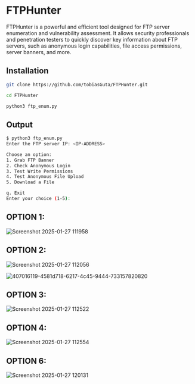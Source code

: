 # FTPHunter
FTPHunter is a powerful and efficient tool designed for FTP server enumeration and vulnerability assessment. It allows security professionals and penetration testers to quickly discover key information about FTP servers, such as anonymous login capabilities, file access permissions, server banners, and more.

## Installation

``` bash
git clone https://github.com/tobiasGuta/FTPHunter.git
```

```bash
cd FTPHunter
```

```bash
python3 ftp_enum.py
```

## Output

```bash
$ python3 ftp_enum.py
Enter the FTP server IP: <IP-ADDRESS>

Choose an option:
1. Grab FTP Banner
2. Check Anonymous Login
3. Test Write Permissions
4. Test Anonymous File Upload
5. Download a File

q. Exit
Enter your choice (1-5):
```

## OPTION 1:

![Screenshot 2025-01-27 111958](https://github.com/user-attachments/assets/1aa561f1-dc70-4661-81e8-d3bb33486a2b)


## OPTION 2:

![Screenshot 2025-01-27 112056](https://github.com/user-attachments/assets/14596452-29f5-451d-93ad-ca6ec20879a2)


![407016119-4581d718-6217-4c45-9444-733157820820](https://github.com/user-attachments/assets/bb9e4b98-7f9f-467c-90fa-0b551492d005)


## OPTION 3:

![Screenshot 2025-01-27 112522](https://github.com/user-attachments/assets/3f1d469c-7df0-4f76-94cb-1efccbe32f7d)

## OPTION 4:

![Screenshot 2025-01-27 112554](https://github.com/user-attachments/assets/6e167d8c-c364-4c24-9827-0e6b62b14d43)

## OPTION 6:

![Screenshot 2025-01-27 120131](https://github.com/user-attachments/assets/79322f25-08a9-4d56-9ea5-0df8f65a5b6b)


